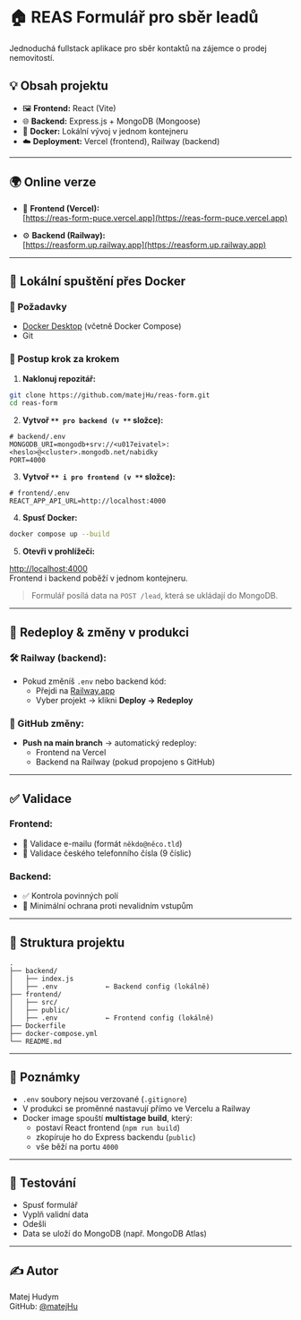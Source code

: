 # 🏠 REAS Formulář pro sběr leadů

Jednoduchá fullstack aplikace pro sběr kontaktů na zájemce o prodej nemovitostí.

## 💡 Obsah projektu

- 🖼️ **Frontend:** React (Vite)
- 🌐 **Backend:** Express.js + MongoDB (Mongoose)
- 🐳 **Docker:** Lokální vývoj v jednom kontejneru
- ☁️ **Deployment:** Vercel (frontend), Railway (backend)

---

## 🌍 Online verze

- 🧾 **Frontend (Vercel):**\
  [https://reas-form-puce.vercel.app](https://reas-form-puce.vercel.app)

- ⚙️ **Backend (Railway):**\
  [https://reasform.up.railway.app](https://reasform.up.railway.app)

---

## 🐳 Lokální spuštění přes Docker

### 🔧 Požadavky

- [Docker Desktop](https://www.docker.com/products/docker-desktop/) (včetně Docker Compose)
- Git

### 📅 Postup krok za krokem

1. **Naklonuj repozitář:**

```bash
git clone https://github.com/matejHu/reas-form.git
cd reas-form
```

2. **Vytvoř **``** pro backend (v **``** složce):**

```env
# backend/.env
MONGODB_URI=mongodb+srv://<u017eivatel>:<heslo>@<cluster>.mongodb.net/nabidky
PORT=4000
```

3. **Vytvoř **``** i pro frontend (v **``** složce):**

```env
# frontend/.env
REACT_APP_API_URL=http://localhost:4000
```

4. **Spusť Docker:**

```bash
docker compose up --build
```

5. **Otevři v prohlížeči:**

[http://localhost:4000](http://localhost:4000)\
Frontend i backend poběží v jednom kontejneru.

> Formulář posílá data na `POST /lead`, která se ukládají do MongoDB.

---

## 🔄 Redeploy & změny v produkci

### 🛠 Railway (backend):

- Pokud změníš `.env` nebo backend kód:
  - Přejdi na [Railway.app](https://railway.app)
  - Vyber projekt → klikni **Deploy → Redeploy**

### 🚀 GitHub změny:

- **Push na main branch** → automatický redeploy:
  - Frontend na Vercel
  - Backend na Railway (pokud propojeno s GitHub)

---

## ✅ Validace

### Frontend:

- 📧 Validace e-mailu (formát `někdo@něco.tld`)
- 📱 Validace českého telefonního čísla (9 číslic)

### Backend:

- ✅ Kontrola povinných polí
- 🧱 Minimální ochrana proti nevalidním vstupům

---

## 📁 Struktura projektu

```
.
├── backend/
│   ├── index.js
│   ├── .env            ← Backend config (lokálně)
├── frontend/
│   ├── src/
│   ├── public/
│   ├── .env            ← Frontend config (lokálně)
├── Dockerfile
├── docker-compose.yml
└── README.md
```

---

## 📌 Poznámky

- `.env` soubory nejsou verzované (`.gitignore`)
- V produkci se proměnné nastavují přímo ve Vercelu a Railway
- Docker image spouští **multistage build**, který:
  - postaví React frontend (`npm run build`)
  - zkopíruje ho do Express backendu (`public`)
  - vše běží na portu `4000`

---

## 🧪 Testování

- Spusť formulář
- Vyplň validní data
- Odešli
- Data se uloží do MongoDB (např. MongoDB Atlas)

---

## ✍️ Autor

Matej Hudym\
GitHub: [@matejHu](https://github.com/matejHu)

